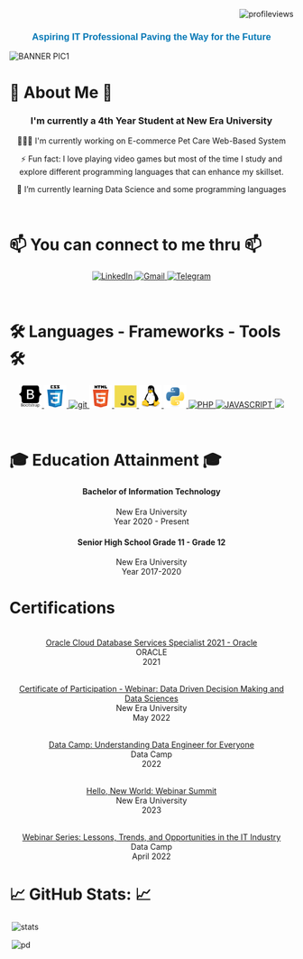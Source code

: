 <p align="right"> <img src="https://komarev.com/ghpvc/?username=nitevale&label=Profile%20views&color=0e75b6&style=flat" alt="profileviews " /> </p>

<h3 align="center" style="color: #0077B5; font-family: Arial, sans-serif;">
        Aspiring IT Professional Paving the Way for the Future 
 </h3> 
<picture>
  <source media="(prefers-color-scheme: dark)" srcset="https://github.com/angelinemt/angelinemt/assets/147809067/4295d9fe-0b3f-4f6c-befd-eb7c4e12be46">
  <source media="(prefers-color-scheme: light)" srcset="https://github.com/angelinemt/angelinemt/assets/147809067/4295d9fe-0b3f-4f6c-befd-eb7c4e12be46">
  <img alt="BANNER PIC1" src="https://github.com/angelinemt/angelinemt/assets/147809067/4295d9fe-0b3f-4f6c-befd-eb7c4e12be46">
</picture> 


# 💬 About Me 💬 
 <h3 align="center"> I'm currently a 4th Year Student at New Era University </h3>
       <p align="center"> 👩🏻‍💻 I'm currently working on E-commerce Pet Care Web-Based System </p> 
       <p align="center"> ⚡ Fun fact: I love playing video games but most of the time I study and explore different programming languages that can enhance my skillset. </p>
       <p align="center"> 🌱 I’m currently learning Data Science and some programming languages </p> 

     

<br/>

# 📫 You can connect to me thru 📫 
<p align="center">
    <a href="https://www.linkedin.com/in/angelineetamayoo/">
        <img src="https://img.shields.io/badge/linkedin-%230077B5.svg?style=for-the-badge&logo=linkedin&logoColor=white" alt="LinkedIn">
    </a>
    <a href="mailto: angelineetamayoo.com">
         <img src="https://img.shields.io/badge/Gmail-D14836?style=for-the-badge&logo=gmail&logoColor=white" alt="Gmail">
    </a>
    <a href="https://t.me/gxlnxi">
        <img src="https://img.shields.io/badge/Telegram-2CA5E0?style=for-the-badge&logo=telegram&logoColor=white" alt="Telegram">
    </a>
</p>
<br/>

# 🛠️ Languages - Frameworks - Tools 🛠️ 
<p align="center"> 
  <a href="https://getbootstrap.com" target="_blank" rel="noreferrer"> 
        <img src="https://raw.githubusercontent.com/devicons/devicon/master/icons/bootstrap/bootstrap-plain-wordmark.svg" alt="bootstrap" width="40" height="40"/> 
  </a> 
        
  <a href="https://www.w3schools.com/css/" target="_blank" rel="noreferrer"> 
          <img src="https://raw.githubusercontent.com/devicons/devicon/master/icons/css3/css3-original-wordmark.svg" alt="css3" width="40" height="40"/> 
  </a> 
  
  <a href="https://git-scm.com/" target="_blank" rel="noreferrer"> 
          <img src="https://www.vectorlogo.zone/logos/git-scm/git-scm-icon.svg" alt="git" width="40" height="40"/> 
  </a>
  
  <a href="https://www.w3.org/html/" target="_blank" rel="noreferrer"> 
          <img src="https://raw.githubusercontent.com/devicons/devicon/master/icons/html5/html5-original-wordmark.svg" alt="html5" width="40" height="40"/>
  </a> 
  
  
  <a href="https://developer.mozilla.org/en-US/docs/Web/JavaScript" target="_blank" rel="noreferrer"> 
          <img src="https://raw.githubusercontent.com/devicons/devicon/master/icons/javascript/javascript-original.svg" alt="javascript" width="40" height="40"/> 
  </a> 
  
  <a href="https://www.linux.org/" target="_blank" rel="noreferrer"> 
          <img src="https://raw.githubusercontent.com/devicons/devicon/master/icons/linux/linux-original.svg" alt="linux" width="40" height="40"/> 
  </a> 

  <a href="https://www.linux.org/" target="_blank" rel="noreferrer"> 
          <img src="https://raw.githubusercontent.com/devicons/devicon/master/icons/python/python-original.svg" alt="Python" width="40" height="40"/> 
  </a> 

  <a href="https://www.linux.org/" target="_blank" rel="noreferrer"> 
          <img src="https://img.shields.io/badge/php-%23777BB4.svg?style=flat&logo=php&logoColor=white" alt="PHP" width="40" height="40"/> 
  </a> 

  <a href="https://www.javascript.org/" target="_blank" rel="noreferrer"> 
          <img src=https://www.vectorlogo.zone/logos/javascript/javascript-icon.svg?style=flat&logo=php&logoColor=white" alt="JAVASCRIPT" width="40" height="40"/> 
  </a> 

  <a href="https://skillicons.dev"> 
        <img src="https://skillicons.dev/icons?i=mysql,java" />
  </a>
</p>
<br/> 

# 🎓 Education Attainment 🎓
<h4 align="center"> Bachelor of Information Technology </h4>
<p align="center"> New Era University <br>
    Year 2020 - Present 
</p>

<h4 align="center"> Senior High School Grade 11 - Grade 12 </h4>
<p align="center"> New Era University <br>
    Year 2017-2020
</p>

# Certifications 
<p align ="center">
   <a href="https://github.com/angelinemt/angelinemt/assets/147809067/7e1971b2-2375-41ea-97ab-dee19041dbac" ><br>
                   Oracle Cloud Database Services Specialist 2021 - Oracle </a><br>
                   ORACLE <br>
                   2021 
</p>

<p align ="center">
   <a href="https://github.com/angelinemt/angelinemt/assets/147809067/0f960cfe-97af-447b-929d-a360eceef1df" ><br>
                   Certificate of Participation - Webinar: Data Driven Decision Making and Data Sciences </a><br>
                   New Era University  <br>
                   May 2022 
</p>

<p align ="center">
   <a href="#"><br>
                   Data Camp: Understanding Data Engineer for Everyone </a><br>
                   Data Camp  <br>
                   2022 </center>
</p>

<p align ="center">
   <a href="#"><br>
                   Hello, New World: Webinar Summit </a><br>
                   New Era University  <br>
                   2023
</p>

<p align ="center">
   <a href="#"><br>
                   Webinar Series: Lessons, Trends, and Opportunities in the IT Industry </a><br>
                   Data Camp  <br>
                   April 2022 
</p>

# 📈 GitHub Stats: 📈
<p>&nbsp;<img align="center" src="http://github-profile-summary-cards.vercel.app/api/cards/stats?username=angelinemt&theme=radical" alt="stats" /></p>
<p>&nbsp;<img align="center" src="http://github-profile-summary-cards.vercel.app/api/cards/profile-details?username=angelinemt&theme=radical" alt="pd" /></p>
